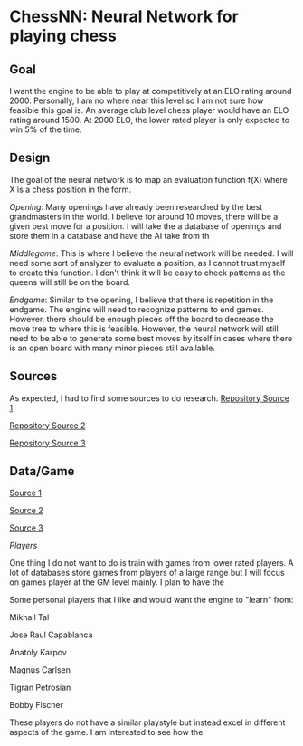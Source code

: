 # ChessNN: Neural Network for playing chess

## Goal

I want the engine to be able to play at competitively at an ELO rating around 2000. Personally, I am no where near this level so I am not sure how feasible this goal is. An average club level chess player would have an ELO rating around 1500. At 2000 ELO, the lower rated player is only expected to win 5% of the time.

## Design

The goal of the neural network is to map an evaluation function f(X) where X is a chess position in the form.

<em>Opening</em>: Many openings have already been researched by the best grandmasters in the world. I believe for around 10 moves, there will be a given best move for a position. I will take the a database of openings and store them in a database and have the AI take from th

<em>Middlegame</em>: This is where I believe the neural network will be needed. I will need some sort of analyzer to evaluate a position, as I cannot trust myself to create this function. I don't think it will be easy to check patterns as the queens will still be on the board.

<em>Endgame</em>: Similar to the opening, I believe that there is repetition in the endgame. The engine will need to recognize patterns to end games. However, there should be enough pieces off the board to decrease the move tree to where this is feasible. However, the neural network will still need to be able to generate some best moves by itself in cases where there is an open board with many minor pieces still available.

## Sources

As expected, I had to find some sources to do research.
[Repository Source 1](https://github.com/lorenzenv/Neural-Network-Chess-Engine)

[Repository Source 2](https://github.com/pbaer/neural-chess)

[Repository Source 3](https://github.com/undera/chess-engine-nn)

## Data/Game

[Source 1](https://www.pgnmentor.com/files.html#openings)

[Source 2](http://caissabase.co.uk)

[Source 3](https://database.lichess.org/#standard_games)

<em> Players </em>

One thing I do not want to do is train with games from lower rated players. A lot of databases store games from players of a large range but I will focus on games player at the GM level mainly. I plan to have the

Some personal players that I like and would want the engine to "learn" from:

Mikhail Tal

Jose Raul Capablanca

Anatoly Karpov

Magnus Carlsen

Tigran Petrosian

Bobby Fischer

These players do not have a similar playstyle but instead excel in different aspects of the game. I am interested to see how the
